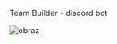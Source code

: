 Team Builder - discord bot

![obraz](https://user-images.githubusercontent.com/54996433/189735868-b8168661-f4b1-4190-83d1-7b32824998ee.png)
